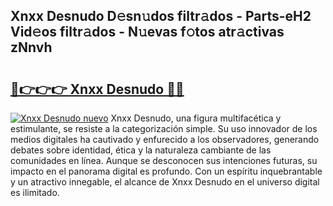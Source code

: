 ## Xnxx Desnudo D𝚎sn𝚞dos filtr𝚊dos - Parts-eH2 Vid𝚎os filtr𝚊dos - N𝚞evas f𝚘tos atr𝚊ctivas zNnvh

# <h2><a href="http://mb7d6rb.tromn.icu/?c=Xnxx+Desnudo">🔗👉👉👉 Xnxx Desnudo 🔗🔗</a></h2>

[![Xnxx Desnudo nuevo](https://i.imgur.com/pEAQMta.gif)](http://mb7d6rb.tromn.icu/?c=Xnxx+Desnudo)
Xnxx Desnudo, una figura multifacética y estimulante, se resiste a la categorización simple. Su uso innovador de los medios digitales ha cautivado y enfurecido a los observadores, generando debates sobre identidad, ética y la naturaleza cambiante de las comunidades en línea. Aunque se desconocen sus intenciones futuras, su impacto en el panorama digital es profundo. Con un espíritu inquebrantable y un atractivo innegable, el alcance de Xnxx Desnudo en el universo digital es ilimitado.
